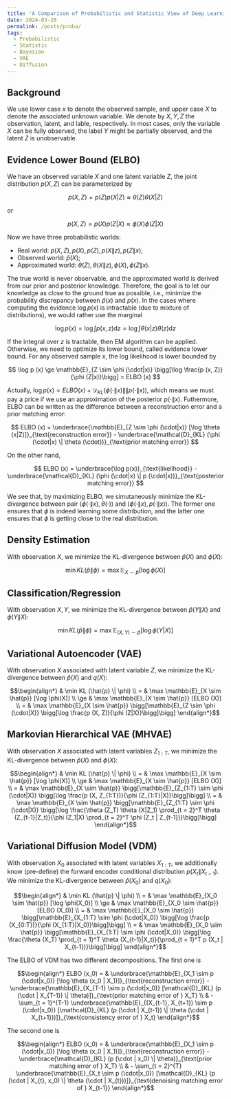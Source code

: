 ```yaml
---
title: 'A Comparison of Probabilistic and Statistic View of Deep Learning Models'
date: 2024-03-20
permalink: /posts/proba/
tags:
  - Probabilistic
  - Statistic
  - Bayesian
  - VAE
  - Diffusion
---
```


Background
---
We use lower case $x$ to denote the observed sample, and upper case $X$ to denote the associated unknown variable. We denote by $X, Y, Z$ the observation, latent, and lable, respectively. In most cases, only the variable $X$ can be fully observed, the label $Y$ might be partially observed, and the latent $Z$ is unobservable. 

Evidence Lower Bound (ELBO)
---
We have an observed variable $X$ and one latent variable $Z$, the joint distribution $p(X, Z)$ can be parameterized by 

$$
p(X, Z) = p (Z) p (X|Z) \approx \theta (Z) \theta (X|Z)
$$

or 

$$
p(X, Z) = p (X) p (Z|X) \approx \phi (X) \phi (Z|X)
$$

Now we have three probabilistic worlds: 

  * Real world: $p(X, Z), p(X), p(Z), p(X\|z), p(Z\|x)$;
  * Observed world: $\hat{p} (X)$;
  * Approximated world: $\theta(Z), \theta(X\|z), \phi(X), \phi(Z\|x)$.

The true world is never observable, and the approximated world is derived from our prior and posterior knowledge. Therefore, the goal is to let our knowledge as close to the ground true as possible, i.e., minimize the probability discrepancy between $\hat{p} (x)$ and $p(x)$. In the cases where computing the evidence $\log p (x)$ is intractable (due to mixture of distributions), we would rather use the marginal 

$$
\log p(x) = \log \int p (x, z) \text{d} z = \log \int \theta (x|z) \theta (z) \text{d} z
$$

If the integral over $z$ is tractable, then EM algorithm can be applied. Otherwise, we need to optimize its lower bound, called evidence lower bound. For any observed sample $x$, the log likelihood is lower bounded by

$$
\log p (x) \ge \mathbb{E}_{Z \sim \phi (\cdot|x)} \bigg[\log \frac{p (x, Z)}{\phi (Z|x)}\bigg] = ELBO (x)
$$

Actually, $\log p (x) = ELBO (x) + \mathcal{D}_{KL} (\phi (\cdot\|x) \|\| p(\cdot\|x))$, which means we must pay a price if we use an approximation of the posterior $p(\cdot\|x)$. Futhermore, ELBO can be written as the difference between a reconstruction error and a prior matching error:

$$
ELBO (x) = \underbrace{\mathbb{E}_{Z \sim \phi (\cdot|x)} [\log \theta (x|Z)]}_{\text{reconstruction error}} - \underbrace{\mathcal{D}_{KL} (\phi (\cdot|x) \| \theta (\cdot))}_{\text{prior matching error}}
$$

On the other hand,

$$
ELBO (x) = \underbrace{\log p(x)}_{\text{likelihood}} - \underbrace{\mathcal{D}_{KL} (\phi (\cdot|x) \| p (\cdot|x))}_{\text{posterior matching error}}
$$

We see that, by maximizing ELBO, we simutaneously minimize the KL-divergence between pair $(\phi(\cdot\|x), \theta(\cdot))$ and $(\phi (\cdot\|x), p(\cdot\|x))$. The former one ensures that $\phi$ is indeed learning some distribution, and the latter one ensures that $\phi$ is getting close to the real distribution.

Density Estimation
---
With observation $X$, we minimize the KL-divergence between $\hat{p} (X)$ and $\phi(X)$:

$$\min KL (\hat{p} \| \phi) = \max \mathbb{E}_{X \sim \hat{p}} [\log \phi(X)]$$

Classification/Regression
---
With observation $X, Y$, we minimize the KL-divergence between $\hat{p} (Y\|X)$ and $\phi(Y\|X)$:

$$\min KL (\hat{p} \| \phi) = \max \mathbb{E}_{(X, Y) \sim \hat{p}} [\log \phi(Y|X)]$$

Variational Autoencoder (VAE)
---
With observation $X$ associated with latent variable $Z$, we minimize the KL-divergence between $\hat{p} (X)$ and $q(X)$:

$$\begin{align*}
& \min KL (\hat{p} \| \phi) \\
= & \max \mathbb{E}_{X \sim \hat{p}} [\log \phi(X)] \\
\ge & \max \mathbb{E}_{X \sim \hat{p}} [ELBO (X)] \\
= & \max \mathbb{E}_{X \sim \hat{p}} \bigg[\mathbb{E}_{Z \sim \phi (\cdot|X)} \bigg[\log \frac{p (X, Z)}{\phi (Z|X)}\bigg]\bigg]
\end{align*}$$

Markovian Hierarchical VAE (MHVAE)
---
With observation $X$ associated with latent variables $Z_{1:T}$, we minimize the KL-divergence between $\hat{p} (X)$ and $\phi(X)$:

$$\begin{align*}
& \min KL (\hat{p} \| \phi) \\ 
= & \max \mathbb{E}_{X \sim \hat{p}} [\log \phi(X)] \\
\ge & \max \mathbb{E}_{X \sim \hat{p}} [ELBO (X)] \\
= & \max \mathbb{E}_{X \sim \hat{p}} \bigg[\mathbb{E}_{Z_{1:T} \sim \phi (\cdot|X)} \bigg[\log \frac{p (X, Z_{1:T})}{\phi (Z_{1:T}|X)}\bigg]\bigg] \\
= & \max \mathbb{E}_{X \sim \hat{p}} \bigg[\mathbb{E}_{Z_{1:T} \sim \phi (\cdot|X)} \bigg[\log \frac{\theta (Z_T) \theta (X|Z_1) \prod_{t = 2}^T \theta (Z_{t-1}|Z_t)}{\phi (Z_1|X) \prod_{t = 2}^T \phi (Z_t | Z_{t-1})}\bigg]\bigg]
\end{align*}$$

Variational Diffusion Model (VDM)
---
With observation $X_0$ associated with latent variables $X_{1:T}$, we additionally know (pre-define) the forward encoder conditional distribution $p (X_t \| X_{t-1})$. We minimize the KL-divergence between $\hat{p} (X_0)$ and $q(X_0)$:

$$\begin{align*}
& \min KL (\hat{p} \| \phi) \\ 
= & \max \mathbb{E}_{X_0 \sim \hat{p}} [\log \phi(X_0)] \\
\ge & \max \mathbb{E}_{X_0 \sim \hat{p}} [ELBO (X_0)] \\
= & \max \mathbb{E}_{X_0 \sim \hat{p}} \bigg[\mathbb{E}_{X_{1:T} \sim \phi (\cdot|X_0)} \bigg[\log \frac{p (X_{0:T})}{\phi (X_{1:T}|X_0)}\bigg]\bigg] \\
= & \max \mathbb{E}_{X_0 \sim \hat{p}} \bigg[\mathbb{E}_{X_{1:T} \sim \phi (\cdot|X_0)} \bigg[\log \frac{\theta (X_T) \prod_{t = 1}^T \theta (X_{t-1}|X_t)}{\prod_{t = 1}^T p (X_t | X_{t-1})}\bigg]\bigg]
\end{align*}$$

The ELBO of VDM has two different decompositions. The first one is

$$\begin{align*}
ELBO (x_0) = & \underbrace{\mathbb{E}_{X_1 \sim p (\cdot|x_0)} [\log \theta (x_0 | X_1)]}_{\text{reconstruction error}} - \underbrace{\mathbb{E}_{X_{T-1} \sim p (\cdot|x_0)} [\mathcal{D}_{KL} (p (\cdot | X_{T-1}) \| \theta)]}_{\text{prior matching error of } X_T} \\
& - \sum_{t = 1}^{T-1} \underbrace{\mathbb{E}_{(X_{t-1}, X_{t+1}) \sim p (\cdot|x_0)} [\mathcal{D}_{KL} (p (\cdot | X_{t-1}) \| \theta (\cdot | X_{t+1}))]}_{\text{consistency error of } X_t}
\end{align*}$$

The second one is

$$\begin{align*}
ELBO (x_0) = & \underbrace{\mathbb{E}_{X_1 \sim p (\cdot|x_0)} [\log \theta (x_0 | X_1)]}_{\text{reconstruction error}} - \underbrace{\mathcal{D}_{KL} (p (\cdot | x_0) \| \theta)}_{\text{prior matching error of } X_T} \\
& - \sum_{t = 2}^{T} \underbrace{\mathbb{E}_{X_t \sim p (\cdot|x_0)} [\mathcal{D}_{KL} (p (\cdot | X_{t}, x_0) \| \theta (\cdot | X_{t}))]}_{\text{denoising matching error of } X_{t-1}}
\end{align*}$$
